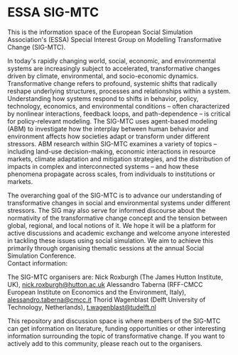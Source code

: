 # ESSA SIG-MTC
This is the information space of the European Social Simulation Association's (ESSA) Special Interest Group on Modelling Transformative Change (SIG-MTC). 

In today's rapidly changing world, social, economic, and environmental systems are increasingly subject to accelerated, transformative changes driven by climate, environmental, and socio-economic dynamics. Transformative change refers to profound, systemic shifts that radically reshape underlying structures, processes and relationships  within a system. Understanding how systems respond to shifts in behavior, policy, technology, economics, and environmental conditions – often characterized by nonlinear interactions, feedback loops, and path-dependence – is critical for policy-relevant modeling. The SIG-MTC uses agent-based modeling (ABM) to investigate how the interplay between human behavior and environment affects how societies adapt or transform under different stressors. ABM research within SIG-MTC examines a variety of topics – including land-use decision-making, economic interactions in resource markets, climate adaptation and mitigation strategies, and the distribution of impacts in complex and interconnected systems – and how these phenomena propagate across scales, from individuals to institutions or markets.

The overarching goal of the SIG-MTC is to advance our understanding of transformative changes in social and environmental systems under different stressors. The SIG may also serve for informed discourse about the normativity of the transformative change concept and the tension between global, regional, and local notions of it. We hope it will be a platform for active discussions and academic exchange and welcome anyone interested in tackling these issues using social simulation. We aim to achieve this primarily through organising thematic sessions at the annual Social Simulation Conference.   
Contact information:

The SIG-MTC organisers are:
Nick Roxburgh (The James Hutton Institute, UK), <nick.roxburgh@hutton.ac.uk> 
Alessandro Taberna (RFF-CMCC European Institute on Economics and the Environment, Italy), <alessandro.taberna@cmcc.it>
Thorid Wagenblast (Delft University of Technology, Netherlands), <t.wagenblast@tudelft.nl>

This repository and discussion space is where members of the SIG-MTC can get information on literature, funding opportunities or other interesting information surrounding the topic of transformative change. If you want to actively add to this community, please reach out to the organisers. 
